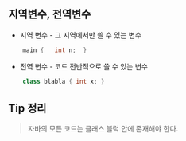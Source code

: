 ## 지역변수, 전역변수

- 지역 변수 - 그 지역에서만 쓸 수 있는 변수

```java
	main {   int n;  }
```

- 전역 변수 - 코드 전반적으로 쓸 수 있는 변수

```java
	class blabla { int x; }
```
 
## Tip 정리

> 자바의 모든 코드는 클래스 블럭 안에 존재해야 한다.